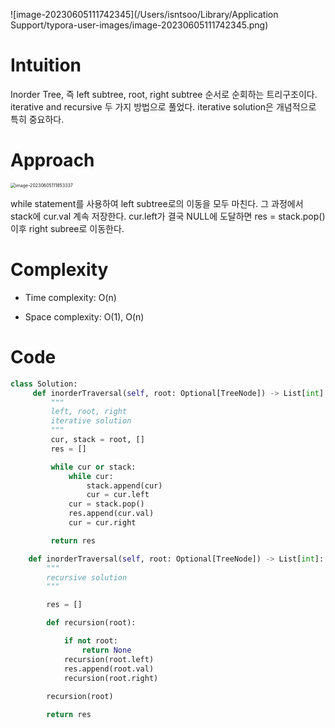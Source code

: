 ![image-20230605111742345](/Users/isntsoo/Library/Application Support/typora-user-images/image-20230605111742345.png)

# Intuition

Inorder Tree, 즉 left subtree, root, right subtree 순서로 순회하는 트리구조이다. iterative and recursive 두 가지 방법으로 풀었다. iterative solution은 개념적으로 특히 중요하다.

# Approach
<img src="/Users/isntsoo/Library/Application Support/typora-user-images/image-20230605111853337.png" alt="image-20230605111853337" style="zoom:50%;" />

while statement를 사용하여 left subtree로의 이동을 모두 마친다. 그 과정에서 stack에 cur.val 계속 저장한다. cur.left가 결국 NULL에 도달하면 res = stack.pop() 이후 right subree로 이동한다.

# Complexity
- Time complexity: O(n)

- Space complexity: O(1), O(n)

# Code
```python
class Solution:
     def inorderTraversal(self, root: Optional[TreeNode]) -> List[int]:
         """
         left, root, right
         iterative solution
         """
         cur, stack = root, []
         res = []

         while cur or stack:
             while cur:
                 stack.append(cur)
                 cur = cur.left
             cur = stack.pop()
             res.append(cur.val)
             cur = cur.right

         return res

    def inorderTraversal(self, root: Optional[TreeNode]) -> List[int]:
        """
        recursive solution
        """

        res = []

        def recursion(root):

            if not root:
                return None
            recursion(root.left)
            res.append(root.val)
            recursion(root.right)
        
        recursion(root)

        return res
        
```